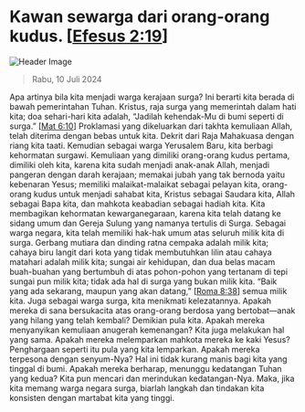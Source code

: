 
# Kawan sewarga dari orang-orang kudus. [[Efesus 2:19](http://alkitab.sabda.org/?Efesus%202:19)]

![Header Image](https://alkitab.app/slice/sunrise.jpg)

> Rabu, 10 Juli 2024

Apa artinya bila kita menjadi warga kerajaan surga? Ini berarti kita berada di bawah pemerintahan Tuhan. Kristus, raja surga yang memerintah dalam hati kita; doa sehari-hari kita adalah, “Jadilah kehendak-Mu di bumi seperti di surga.” [[Mat 6:10](http://alkitab.sabda.org/?Mat%206:10)] Proklamasi yang dikeluarkan dari takhta kemuliaan Allah, telah diterima dengan bebas untuk kita. Dekrit dari Raja Mahakuasa dengan riang kita taati. Kemudian sebagai warga Yerusalem Baru, kita berbagi kehormatan surgawi. Kemuliaan yang dimiliki orang-orang kudus pertama, dimiliki oleh kita, karena kita sudah menjadi anak-anak Allah, menjadi pangeran dengan darah kerajaan; memakai jubah yang tak bernoda yaitu kebenaran Yesus; memiliki malaikat-malaikat sebagai pelayan kita, orang-orang kudus untuk menjadi sahabat kita, Kristus sebagai Saudara kita, Allah sebagai Bapa kita, dan mahkota keabadian sebagai hadiah kita. Kita membagikan kehormatan kewarganegaraan, karena kita telah datang ke sidang umum dan Gereja Sulung yang namanya tertulis di Surga. Sebagai warga negara, kita telah memiliki hak-hak umum atas seluruh milik kita di surga. Gerbang mutiara dan dinding ratna cempaka adalah milik kita; cahaya biru langit dari kota yang tidak membutuhkan lilin atau cahaya matahari adalah milik kita; sungai air kehidupan, dan dua belas macam buah-buahan yang bertumbuh di atas pohon-pohon yang tertanam di tepi sungai pun milik kita; tidak ada hal di surga yang bukan milik kita. “Baik yang ada sekarang, maupun yang akan datang,” [[Roma 8:38](http://alkitab.sabda.org/?Roma%208:38)] semua milik kita. Juga sebagai warga surga, kita menikmati kelezatannya. Apakah mereka di sana bersukacita atas orang-orang berdosa yang bertobat—anak yang hilang yang telah kembali? Demikian pula kita. Apakah mereka menyanyikan kemuliaan anugerah kemenangan? Kita juga melakukan hal yang sama. Apakah mereka melemparkan mahkota mereka ke kaki Yesus? Penghargaan seperti itu pula yang kita lemparkan. Apakah mereka terpesona dengan senyum-Nya? Hal ini tidak kurang manis bagi kita yang tinggal di bumi. Apakah mereka berharap, menunggu kedatangan Tuhan yang kedua? Kita pun mencari dan merindukan kedatangan-Nya. Maka, jika kita memang warga negara surga, biarlah langkah dan tindakan kita konsisten dengan martabat kita yang tinggi.
    